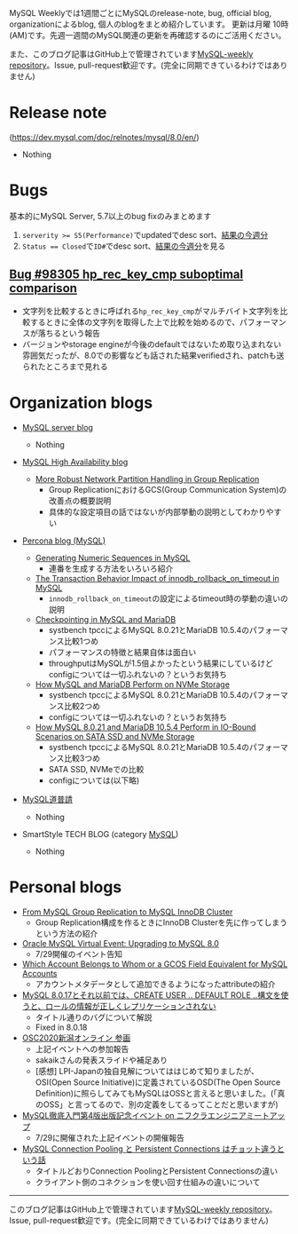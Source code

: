 MySQL Weeklyでは1週間ごとにMySQLのrelease-note, bug, official blog, organizationによるblog, 個人のblogをまとめ紹介しています。
更新は月曜 10時(AM)です。先週一週間のMySQL関連の更新を再確認するのにご活用ください。

また、このブログ記事はGitHub上で管理されています[MySQL-weekly repository](https://github.com/tom--bo/MySQL-weekly)。Issue, pull-request歓迎です。(完全に同期できているわけではありません)


# Release note

(https://dev.mysql.com/doc/relnotes/mysql/8.0/en/)

- Nothing

# Bugs

基本的にMySQL Server, 5.7以上のbug fixのみまとめます

1. `serverity >= S5(Performance)`でupdatedでdesc sort、[結果の今週分](https://bugs.mysql.com/search.php?cmd=display&status=All&severity=-5&os=5&bug_age=0&order_by=mtime&direction=ASC&limit=30&mine=0&reorder_by=mtime)
1. `Status == Closed`で`ID#`でdesc sort、[結果の今週分](https://bugs.mysql.com/search.php?search_for=&status=Closed&severity=&limit=10&order_by=id&cmd=display&direction=DESC&os=0&phpver=&bug_age=0)を見る


## [Bug #98305	hp_rec_key_cmp suboptimal comparison](https://bugs.mysql.com/bug.php?id=98305)
- 文字列を比較するときに呼ばれる`hp_rec_key_cmp`がマルチバイト文字列を比較するときに全体の文字列を取得した上で比較を始めるので、パフォーマンスが落ちるという報告
- バージョンやstorage engineが今後のdefaultではないため取り込まれない雰囲気だったが、8.0での影響なども話された結果verifiedされ、patchも送られたところまで見れる




# Organization blogs

- [MySQL server blog](https://mysqlserverteam.com/)
  - Nothing

- [MySQL High Availability blog](https://mysqlhighavailability.com/)
  - [More Robust Network Partition Handling in Group Replication](https://mysqlhighavailability.com/more-robust-network-partition-handling-in-group-replication/)
    - Group ReplicationにおけるGCS(Group Communication System)の改善点の概要説明
    - 具体的な設定項目の話ではないが内部挙動の説明としてわかりやすい
- [Percona blog (MySQL)](https://www.percona.com/blog/)
  - [Generating Numeric Sequences in MySQL](https://www.percona.com/blog/2020/07/27/generating-numeric-sequences-in-mysql/)
    - 連番を生成する方法をいろいろ紹介
  - [The Transaction Behavior Impact of innodb_rollback_on_timeout in MySQL](https://www.percona.com/blog/2020/07/27/the-transaction-behavior-impact-of-innodb_rollback_on_timeout-in-mysql/)
    - `innodb_rollback_on_timeout`の設定によるtimeout時の挙動の違いの説明
  - [Checkpointing in MySQL and MariaDB](https://www.percona.com/blog/2020/07/29/checkpointing-in-mysql-and-mariadb/)
    - systbench tpccによるMySQL 8.0.21とMariaDB 10.5.4のパフォーマンス比較1つめ
    - パフォーマンスの特徴と結果自体は面白い
    - throughputはMySQLが1.5倍よかったという結果にしているけどconfigについては一切ふれないの？というお気持ち
  - [How MySQL and MariaDB Perform on NVMe Storage](https://www.percona.com/blog/2020/07/30/how-mysql-and-mariadb-perform-on-nvme-storage/)
    - systbench tpccによるMySQL 8.0.21とMariaDB 10.5.4のパフォーマンス比較2つめ
    - configについては一切ふれないの？というお気持ち
  - [How MySQL 8.0.21 and MariaDB 10.5.4 Perform in IO-Bound Scenarios on SATA SSD and NVMe Storage](https://www.percona.com/blog/2020/07/31/how-mysql-8-0-21-and-mariadb-10-5-4-perform-in-io-bound-scenarios-on-sata-ssd-and-nvme-storage/)
    - systbench tpccによるMySQL 8.0.21とMariaDB 10.5.4のパフォーマンス比較3つめ
    - SATA SSD, NVMeでの比較
    - configについては(以下略)

- [MySQL道普請](https://gihyo.jp/dev/serial/01/mysql-road-construction-news)
  - Nothing

- SmartStyle TECH BLOG (category [MySQL](https://www.s-style.co.jp/blog/category/tech/mysql/))
  - Nothing



# Personal blogs

- [From MySQL Group Replication to MySQL InnoDB Cluster](https://lefred.be/content/from-mysql-group-replication-to-mysql-innodb-cluster/)
  - Group Replication構成を作るときにInnoDB Clusterを先に作ってしまうという方法の紹介
- [Oracle MySQL Virtual Event: Upgrading to MySQL 8.0](https://elephantdolphin.blogspot.com/2020/07/oracle-mysql-virtual-event-upgrading-to.html)
  - 7/29開催のイベント告知
- [Which Account Belongs to Whom or a GCOS Field Equivalent for MySQL Accounts](https://elephantdolphin.blogspot.com/2020/07/which-account-belongs-to-whom-or-gcos.html)
  - アカウントメタデータとして追加できるようになったattributeの紹介
- [MySQL 8.0.17とそれ以前では、CREATE USER .. DEFAULT ROLE ..構文を使うと、ロールの情報が正しくレプリケーションされない](https://yoku0825.blogspot.com/2020/07/mysql-8017create-user-default-role.html)
  - タイトル通りのバグについて解説
  - Fixed in 8.0.18
- [OSC2020新潟オンライン 参画](https://sakaik.hateblo.jp/entry/20200725/osc2020_niigata)
  - 上記イベントへの参加報告
  - sakaikさんの発表スライドや補足あり
  - [感想] LPI-Japanの独自見解についてははじめて知りましたが、OSI(Open Source Initiative)に定義されているOSD(The Open Source Definition)に照らしてみてもMySQLはOSSと言えると思いました。(「真のOSS」と言ってるので、別の定義をしてるってことだと思いますが)
- [MySQL徹底入門第4版出版記念イベント on ニフクラエンジニアミートアップ](https://sakaik.hateblo.jp/entry/20200729/mysql_tettei_book_event)
  - 7/29に開催された上記イベントの開催報告
- [MySQL Connection Pooling と Persistent Connections はチョット違うという話](https://mita2db.hateblo.jp/entry/2020/08/02/162024)
  - タイトルどおりConnection PoolingとPersistent Connectionsの違い
  - クライアント側のコネクションを使い回す仕組みの違いについて


-----

このブログ記事はGitHub上で管理されています[MySQL-weekly repository](https://github.com/tom--bo/MySQL-weekly)。Issue, pull-request歓迎です。(完全に同期できているわけではありません)
